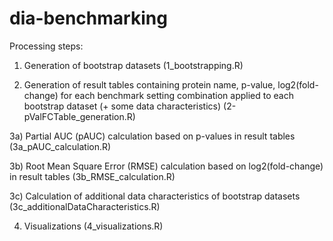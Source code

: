 # dia-benchmarking

Processing steps:

1) Generation of bootstrap datasets (1_bootstrapping.R)

2) Generation of result tables containing protein name, p-value, log2(fold-change) for each benchmark setting combination applied to each bootstrap dataset (+ some data characteristics) (2-pValFCTable_generation.R)

3a) Partial AUC (pAUC) calculation based on p-values in result tables (3a_pAUC_calculation.R)

3b) Root Mean Square Error (RMSE) calculation based on log2(fold-change) in result tables (3b_RMSE_calculation.R)

3c) Calculation of additional data characteristics of bootstrap datasets (3c_additionalDataCharacteristics.R)

4) Visualizations (4_visualizations.R)
